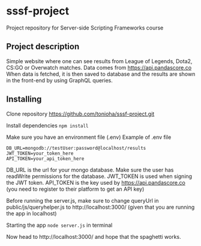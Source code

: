 # sssf-project
Project repository for Server-side Scripting Frameworks course

## Project description
Simple website where one can see results from League of Legends, Dota2, CS:GO or Overwatch matches.
Data comes from https://api.pandascore.co
When data is fetched, it is then saved to database and the results are shown in the front-end by using GraphQL queries.

## Installing
Clone repository https://github.com/tonioha/sssf-project.git

Install dependencies
```npm install```

Make sure you have an environment file (.env)
Example of .env file
```
DB_URL=mongodb://testUser:password@localhost/results
JWT_TOKEN=your_token_here
API_TOKEN=your_api_token_here
```
DB_URL is the url for your mongo database. Make sure the user has readWrite permissions for the database.
JWT_TOKEN is used when signing the JWT token.
API_TOKEN is the key used by https://api.pandascore.co (you need to register to their platform to get an API key)

Before running the server.js, make sure to change queryUrl in public/js/queryhelper.js to http://localhost:3000/ (given that you are running the app in localhost)

Starting the app
```node server.js```
in terminal

Now head to http://localhost:3000/ and hope that the spaghetti works.
